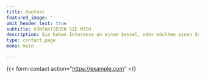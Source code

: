 ```yaml
---
title: Kontakt
featured_image: ''
omit_header_text: true
subtitle: KONTAKTIEREN SIE MICH
description: Sie haben Interesse an einem Sessel, oder möchten einen Sessel restaurieren lassen? Senden Sie mir eine Nachricht.
type: contact_page
menu: main

---
```

{{< form-contact action="https://example.com"  >}}
